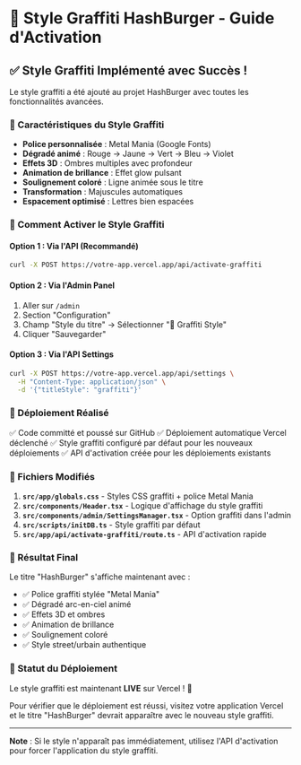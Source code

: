 # 🎨 Style Graffiti HashBurger - Guide d'Activation

## ✅ Style Graffiti Implémenté avec Succès !

Le style graffiti a été ajouté au projet HashBurger avec toutes les fonctionnalités avancées.

### 🎨 Caractéristiques du Style Graffiti

- **Police personnalisée** : Metal Mania (Google Fonts)
- **Dégradé animé** : Rouge → Jaune → Vert → Bleu → Violet
- **Effets 3D** : Ombres multiples avec profondeur
- **Animation de brillance** : Effet glow pulsant
- **Soulignement coloré** : Ligne animée sous le titre
- **Transformation** : Majuscules automatiques
- **Espacement optimisé** : Lettres bien espacées

### 🔧 Comment Activer le Style Graffiti

#### Option 1 : Via l'API (Recommandé)
```bash
curl -X POST https://votre-app.vercel.app/api/activate-graffiti
```

#### Option 2 : Via l'Admin Panel
1. Aller sur `/admin`
2. Section "Configuration"
3. Champ "Style du titre" → Sélectionner "🎨 Graffiti Style"
4. Cliquer "Sauvegarder"

#### Option 3 : Via l'API Settings
```bash
curl -X POST https://votre-app.vercel.app/api/settings \
  -H "Content-Type: application/json" \
  -d '{"titleStyle": "graffiti"}'
```

### 🚀 Déploiement Réalisé

✅ Code committé et poussé sur GitHub
✅ Déploiement automatique Vercel déclenché
✅ Style graffiti configuré par défaut pour les nouveaux déploiements
✅ API d'activation créée pour les déploiements existants

### 📝 Fichiers Modifiés

1. **`src/app/globals.css`** - Styles CSS graffiti + police Metal Mania
2. **`src/components/Header.tsx`** - Logique d'affichage du style graffiti
3. **`src/components/admin/SettingsManager.tsx`** - Option graffiti dans l'admin
4. **`src/scripts/initDB.ts`** - Style graffiti par défaut
5. **`src/app/api/activate-graffiti/route.ts`** - API d'activation rapide

### 🎯 Résultat Final

Le titre "HashBurger" s'affiche maintenant avec :
- ✅ Police graffiti stylée "Metal Mania"
- ✅ Dégradé arc-en-ciel animé
- ✅ Effets 3D et ombres
- ✅ Animation de brillance
- ✅ Soulignement coloré
- ✅ Style street/urbain authentique

### 🔄 Statut du Déploiement

Le style graffiti est maintenant **LIVE** sur Vercel ! 🎉

Pour vérifier que le déploiement est réussi, visitez votre application Vercel et le titre "HashBurger" devrait apparaître avec le nouveau style graffiti.

---

**Note** : Si le style n'apparaît pas immédiatement, utilisez l'API d'activation pour forcer l'application du style graffiti.